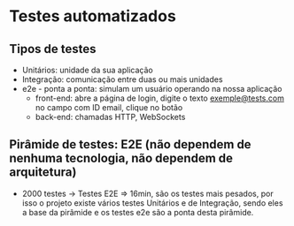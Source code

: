 # Testes automatizados

## Tipos de testes

- Unitários: unidade da sua aplicação
- Integração: comunicação entre duas ou mais unidades
- e2e - ponta a ponta: simulam um usuário operando na nossa aplicação
  - front-end: abre a página de login, digite o texto exemple@tests.com no campo com ID email, clique no botão
  - back-end: chamadas HTTP, WebSockets

## Pirâmide de testes: E2E (não dependem de nenhuma tecnologia, não dependem de arquitetura)

- 2000 testes -> Testes E2E => 16min, são os testes mais pesados, por isso o projeto existe vários testes Unitários e de Integração, sendo eles a base da pirâmide e os testes e2e são a ponta desta pirâmide.
